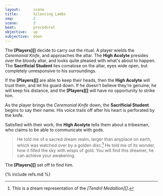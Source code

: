 ```yaml
---
layout:      scene
title:       Silencing Lambs
seq:         2
scene:       3
beat:        procedural
objective:   up
subjective:  down
---
```



The **[Players][]** decide to carry out the ritual.
A player wields the *Ceremonial Knife*, and approaches the altar.
The **High Acolyte** presides over the bloody altar,
and looks quite pleased with what's about to happen.
The **Sacrificial Student** lies comatose on the altar,
eyes wide open, but completely unresponsive to his surroundings.

[#]: # (guard down => REASSURANCE > 2)

If the **[Players][]** are able to keep their heads,
then the **High Acolyte** will trust them, and let his guard down.
If he doesn't believe they're genuine, he will keep his distance,
and the **[Players][]** will have no opportunity to strike him.

As the player brings the *Ceremonial Knife* down,
the **Sacrificial Student** begins to say their name.
His voice trails off after his heart is perforated by the knife.

Satisfied with their work, the **High Acolyte** tells them about a tribesman,
who claims to be able to communicate with gods.

> He told me of a sacred dream realm, larger than anyplace on earth,
> which was watched over by a golden disc.[^0]
> He told me of its wonder, how it filled the sky with wisps of gold.
> You will find this dreamer, he can achieve your awakening.

The **[Players][]** set off to find him.


[^0]: This is a dream representation of the *[Tendril Medallion][]*.

{% include refs.md %}


